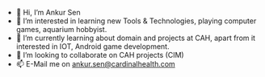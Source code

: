 - 👋 Hi, I’m Ankur Sen
- 👀 I’m interested in learning new Tools & Technologies, playing computer games, aquarium hobbyist.
- 🌱 I’m currently learning about domain and projects at CAH, apart from it interested in IOT, Android game development. 
- 💞️ I’m looking to collaborate on CAH projects (CIM)
- 📫 E-Mail me on ankur.sen@cardinalhealth.com

<!---
AnkurSenAtCH/AnkurSenAtCH is a ✨ special ✨ repository because its `README.md` (this file) appears on your GitHub profile.
You can click the Preview link to take a look at your changes.
--->
